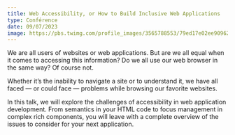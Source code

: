 ```yaml
---
title: Web Accessibility, or How to Build Inclusive Web Applications
type: Conférence
date: 09/07/2023
image: https://pbs.twimg.com/profile_images/3565788553/79ed17e02ee909628ea2ea4b393f8c1a_400x400.png
---
```


We are all users of websites or web applications. But are we all equal when it comes to accessing this information? Do we all use our web browser in the same way? Of course not.

Whether it’s the inability to navigate a site or to understand it, we have all faced — or could face — problems while browsing our favorite websites.

In this talk, we will explore the challenges of accessibility in web application development. From semantics in your HTML code to focus management in complex rich components, you will leave with a complete overview of the issues to consider for your next application.
